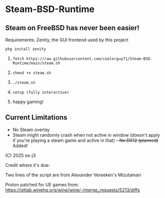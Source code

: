 # Steam-BSD-Runtime

## Steam on FreeBSD has never been easier!

Requirements: Zenity, the GUI frontend used by this project

```pkg install zenity```

1. ```fetch https://raw.githubusercontent.com/coolerguy71/Steam-BSD-Runtime/main/steam.sh```

2. ```chmod +x steam.sh```

3. ```./steam.sh```

4. ```setup (fully interactive)```

5. happy gaming!


## Current Limitations
- No Steam overlay
- Steam might randomly crash when not active in window (doesn't apply if you're playing a steam game and active in that)
~~- No DX12 (planned)~~ Added!

(C) 2025 es-j3

Credit where it's due:

Two lines of the script are from Alexander Vereeken's Mizutamari

Proton patched for UE games from: https://gitlab.winehq.org/wine/wine/-/merge_requests/5213/diffs
